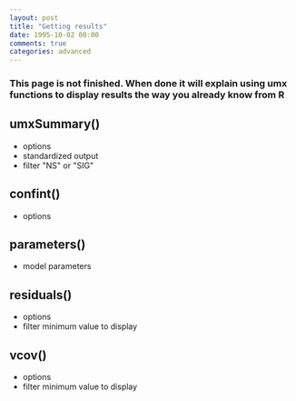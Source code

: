 ```yaml
---
layout: post
title: "Getting results"
date: 1995-10-02 00:00
comments: true
categories: advanced
---
```


### This page is not finished. When done it will explain using umx functions to display results the way you already know from R

## umxSummary()
* options
 * standardized output
 * filter "NS" or "SIG"

## confint()
* options

## parameters()
* model parameters

## residuals()
* options
 * filter minimum value to display

## vcov()
* options
 * filter minimum value to display

